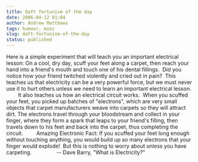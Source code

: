 ```yaml
---
title: Daft fortunism of the day
date: 2006-04-12 01:04
author: Andrew Matthews
tags: humour, misc
slug: daft-fortunism-of-the-day
status: published
---
```


Here is a simple experiment that will teach you an important electrical
lesson: On a cool, dry day, scuff your feet along a carpet, then reach your
hand into a friend's mouth and touch one of his dental fillings.  Did you
notice how your friend twitched violently and cried out in pain?  This
teaches us that electricity can be a very powerful force, but we must never
use it to hurt others unless we need to learn an important electrical lesson.
        It also teaches us how an electrical circuit works.  When you scuffed
your feet, you picked up batches of "electrons", which are very small objects
that carpet manufacturers weave into carpets so they will attract dirt.
The electrons travel through your bloodstream and collect in your finger,
where they form a spark that leaps to your friend's filling, then travels
down to his feet and back into the carpet, thus completing the circuit.
        Amazing Electronic Fact: If you scuffed your feet long enough without
touching anything, you would build up so many electrons that your finger
would explode!  But this is nothing to worry about unless you have
carpeting.
                -- Dave Barry, "What is Electricity?"
